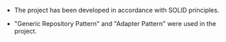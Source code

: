 - The project has been developed in accordance with SOLID principles.

- "Generic Repository Pattern" and "Adapter Pattern" were used in the project.
